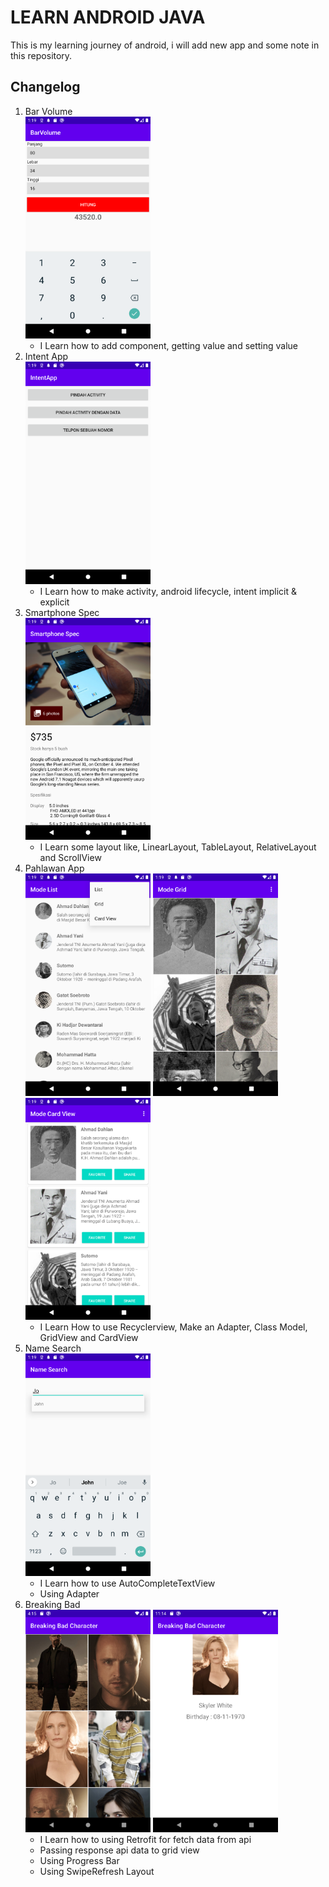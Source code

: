 # LEARN ANDROID JAVA
This is my learning journey of android, i will add new app and some note in this repository. 

## Changelog
1. Bar Volume <br>
    <img src="assets-markdown/bar-volume.png" width="200"/>
    - I Learn how to add component, getting value and setting value
2. Intent App <br>
    <img src="assets-markdown/intent-app.png" width="200"/>
    - I Learn how to make activity, android lifecycle, intent implicit & explicit
3. Smartphone Spec <br>
    <img src="assets-markdown/smartphone-spec.png" alt="drawing" width="200"/>
    - I Learn some layout like, LinearLayout, TableLayout, RelativeLayout and ScrollView
4. Pahlawan App <br>
    <img src="assets-markdown/pahlawan-app1.png" alt="drawing" width="200"/>
    <img src="assets-markdown/pahlawan-app2.png" alt="drawing" width="200"/>
    <img src="assets-markdown/pahlawan-app3.png" alt="drawing" width="200"/>
    - I Learn How to use Recyclerview, Make an Adapter, Class Model, GridView and CardView
5. Name Search <br>
    <img src="assets-markdown/name-search.png" alt="drawing" width="200"/>
    - I Learn how to use AutoCompleteTextView
    - Using Adapter
6. Breaking Bad <br>
    <img src="assets-markdown/breaking-bad-app.png" alt="drawing" width="200"/>
    <img src="assets-markdown/breaking-bad-app-1.png" alt="drawing" width="200"/>
    - I Learn how to using Retrofit for fetch data from api
    - Passing response api data to grid view
    - Using Progress Bar
    - Using SwipeRefresh Layout